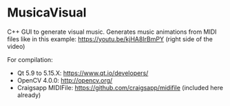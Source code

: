 # MusicaVisual
C++ GUI to generate visual music. Generates music animations from MIDI files like in this example: https://youtu.be/kjHA8IrBmPY (right side of the video)

For compilation:
- Qt 5.9 to 5.15.X: https://www.qt.io/developers/
- OpenCV 4.0.0: http://opencv.org/
- Craigsapp MIDIFile: https://github.com/craigsapp/midifile (included here already)

